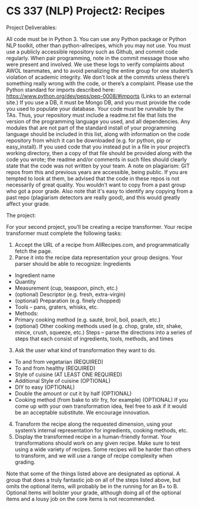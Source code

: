 # CS 337 (NLP) Project2: Recipes

Project Deliverables:

All code must be in Python 3. You can use any Python package or Python NLP toolkit, other than python-allrecipes, which you may not use.
You must use a publicly accessible repository such as Github, and commit code regularly. When pair programming, note in the commit message those who were present and involved. We use these logs to verify complaints about AWOL teammates, and to avoid penalizing the entire group for one student’s violation of academic integrity. We don’t look at the commits unless there’s something really wrong with the code, or there’s a complaint.
Please use the Python standard for imports described here: https://www.python.org/dev/peps/pep-0008/#imports (Links to an external site.)
If you use a DB, it must be Mongo DB, and you must provide the code you used to populate your database.
Your code must be runnable by the TAs. Thus, your repository must include a readme.txt file that lists the version of the programming language you used, and all dependencies. Any modules that are not part of the standard install of your programming language should be included in this list, along with information on the code repository from which it can be downloaded (e.g. for python, pip or easy_install). If you used code that you instead put in a file in your project’s working directory, then a copy of that file should be provided along with the code you wrote; the readme and/or comments in such files should clearly state that the code was not written by your team.
A note on plagiarism: GIT repos from this and previous years are accessible, being public. If you are tempted to look at them, be advised that the code in these repos is not necessarily of great quality. You wouldn’t want to copy from a past group who got a poor grade. Also note that it's easy to identify any copying from a past repo (plagiarism detectors are really good), and this would greatly affect your grade. 

The project:

For your second project, you’ll be creating a recipe transformer. Your recipe transformer must complete the following tasks:

1. Accept the URL of a recipe from AllRecipes.com, and programmatically fetch the page.
2. Parse it into the recipe data representation your group designs. Your parser should be able to recognize:
Ingredients 
 - Ingredient name
 - Quantity
 - Measurement (cup, teaspoon, pinch, etc.)
 - (optional) Descriptor (e.g. fresh, extra-virgin)
 - (optional) Preparation (e.g. finely chopped)
 - Tools – pans, graters, whisks, etc.
 - Methods: 
  - Primary cooking method (e.g. sauté, broil, boil, poach, etc.)
  - (optional) Other cooking methods used (e.g. chop, grate, stir, shake, mince, crush, squeeze, etc.)
 Steps – parse the directions into a series of steps that each consist of ingredients, tools, methods, and times
 3. Ask the user what kind of transformation they want to do.
 - To and from vegetarian (REQUIRED)
 - To and from healthy (REQUIRED)
 - Style of cuisine (AT LEAST ONE REQUIRED)
 - Additional Style of cuisine (OPTIONAL)
 - DIY to easy (OPTIONAL)
 - Double the amount or cut it by half (OPTIONAL)
 - Cooking method (from bake to stir fry, for example) (OPTIONAL)
If you come up with your own transformation idea, feel free to ask if it would be an acceptable substitute. We encourage innovation.

4. Transform the recipe along the requested dimension, using your system’s internal representation for ingredients, cooking methods, etc.
5. Display the transformed recipe in a human-friendly format.
Your transformations should work on any given recipe. Make sure to test using a wide variety of recipes. Some recipes will be harder than others to transform, and we will use a range of recipe complexity when grading.

Note that some of the things listed above are designated as optional. A group that does a truly fantastic job on all of the steps listed above, but omits the optional items, will probably be in the running for an B+ to B. Optional items will bolster your grade, although doing all of the optional items and a lousy job on the core items is not recommended.
